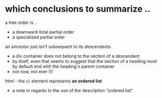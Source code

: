 
# which conclusions to summarize ..

a tree order is ..
- a downward-total partial order
- a specialized partial order

an ancestor just isn't subsequent to its descendants
- a div container does not belong to the section of a descendant
- by itself, even that seems to suggest that the section of a
  heading must by default end with the heading's parent container
- not now, not ever (!)

html - the `ol` element represents **an ordered list**
- a note in regards to the use of the description "ordered list"
